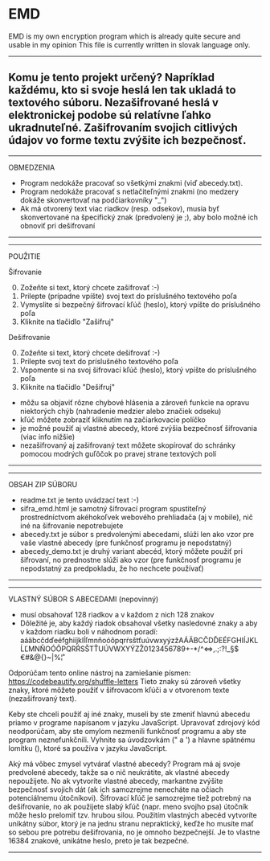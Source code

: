 # EMD
EMD is my own encryption program which is already quite secure and usable in my opinion
This file is currently written in slovak language only.

---------------------------------------------------------
Komu je tento projekt určený?
Napríklad každému, kto si svoje heslá len tak ukladá to textového súboru.
Nezašifrované heslá v elektronickej podobe sú relatívne ľahko ukradnuteľné.
Zašifrovaním svojich citlivých údajov vo forme textu zvýšite ich bezpečnosť.
---------------------------------------------------------

---------------------------------------------------------
OBMEDZENIA
- Program nedokáže pracovať so všetkými znakmi (viď abecedy.txt).
- Program nedokáže pracovať s netlačiteľnými znakmi (no medzery dokáže skonvertovať na podčiarkovníky "_")
- Ak má otvorený text viac riadkov (resp. odsekov), musia byť skonvertované na špecifický znak (predvolený je ;), aby bolo možné ich obnoviť pri dešifrovaní
---------------------------------------------------------

---------------------------------------------------------
POUŽITIE

Šifrovanie

0. Zožeňte si text, ktorý chcete zašifrovať :-)
1. Prilepte (prípadne vpíšte) svoj text do príslušného textového poľa
2. Vymyslite si bezpečný šifrovací kľúč (heslo), ktorý vpíšte do príslušného poľa
3. Kliknite na tlačidlo "Zašifruj"

Dešifrovanie

0. Zožeňte si text, ktorý chcete dešifrovať :-)
1. Prilepte svoj text do príslušného textového poľa
2. Vspomente si na svoj šifrovací kľúč (heslo), ktorý vpíšte do príslušného poľa
3. Kliknite na tlačidlo "Dešifruj"

- môžu sa objaviť rôzne chybové hlásenia a zároveň funkcie na opravu niektorých chýb (nahradenie medzier alebo značiek odseku)
- kľúč môžete zobraziť kliknutím na začiarkovacie políčko
- je možné použiť aj vlastné abecedy, ktoré zvýšia bezpečnosť šifrovania (viac info nižšie)
- nezašifrovaný aj zašifrovaný text môžete skopírovať do schránky pomocou modrých guľôčok po pravej strane textových polí
---------------------------------------------------------

---------------------------------------------------------
OBSAH ZIP SÚBORU
- readme.txt je tento uvádzací text :-)
- sifra_emd.html je samotný šifrovací program spustiteľný prostredníctvom akéhokoľvek webového prehliadača (aj v mobile), nič iné na šifrovanie nepotrebujete
- abecedy.txt je súbor s predvolenými abecedami, slúži len ako vzor pre vaše vlastné abecedy (pre funkčnosť programu je nepodstatný)
- abecedy_demo.txt je druhý variant abecéd, ktorý môžete použiť pri šifrovaní, no prednostne slúži ako vzor (pre funkčnosť programu je nepodstatný   za predpokladu, že ho nechcete používať)
---------------------------------------------------------

---------------------------------------------------------
VLASTNÝ SÚBOR S ABECEDAMI (nepovinný)
- musí obsahovať 128 riadkov a v každom z nich 128 znakov
- Dôležité je, aby každý riadok obsahoval všetky nasledovné znaky a aby v každom riadku boli v náhodnom poradí:
aáäbcčdďeéfghiíjklĺľmnňoóôpqrŕsštťuúvwxyýzžAÁÄBCČDĎEÉFGHIÍJKLĹĽMNŇOÓÔPQRŔSŠTŤUÚVWXYÝZŽ0123456789+-*/^<=>,.;:?!_§$€#&@{}[]()~|%¦˚

Odporúčam tento online nástroj na zamiešanie písmen: https://codebeautify.org/shuffle-letters
Tieto znaky sú zároveň všetky znaky, ktoré môžete použiť v šifrovacom kľúči a v otvorenom texte (nezašifrovaný text).

Keby ste chceli použiť aj iné znaky, museli by ste zmeniť hlavnú abecedu priamo v programe napísanom v jazyku JavaScript. Upravovať zdrojový kód neodporúčam, aby ste omylom nezmenili funkčnosť programu a aby ste program neznefunkčnili.
Vyhnite sa úvodzovkám (" a ') a hlavne spätnému lomítku (\), ktoré sa používa v jazyku JavaScript.

Aký má vôbec zmysel vytvárať vlastné abecedy?
Program má aj svoje predvolené abecedy, takže sa o nič neukrátite, ak vlastné abecedy nepoužijete.
No ak vytvoríte vlastné abecedy, markantne zvýšite bezpečnosť svojich dát (ak ich samozrejme nenecháte na očiach potenciálnemu útočníkovi).
Šifrovací kľúč je samozrejme tiež potrebný na dešifrovanie, no ak použijete slabý kľúč (napr. meno svojho psa) útočník môže heslo prelomiť tzv. hrubou silou.
Použitím vlastných abecéd vytvoríte unikátny súbor, ktorý je na jednu stranu nepraktický, keďže ho musíte mať so sebou pre potrebu dešifrovania, no je omnoho bezpečnejší.
Je to vlastne 16384 znakové, unikátne heslo, preto je tak bezpečné.

---------------------------------------------------------

